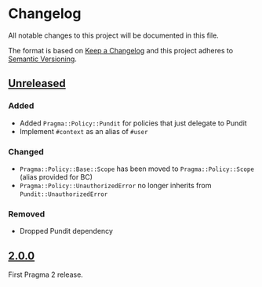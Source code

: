 # Changelog

All notable changes to this project will be documented in this file.

The format is based on [Keep a Changelog](http://keepachangelog.com/en/1.0.0/)
and this project adheres to [Semantic Versioning](http://semver.org/spec/v2.0.0.html).

## [Unreleased]

### Added

- Added `Pragma::Policy::Pundit` for policies that just delegate to Pundit
- Implement `#context` as an alias of `#user`

### Changed

- `Pragma::Policy::Base::Scope` has been moved to `Pragma::Policy::Scope` (alias provided for BC)
- `Pragma::Policy::UnauthorizedError` no longer inherits from `Pundit::UnauthorizedError`

### Removed

- Dropped Pundit dependency

## [2.0.0]

First Pragma 2 release.

[Unreleased]: https://github.com/pragmarb/pragma-policy/compare/v2.0.0...HEAD
[2.0.0]: https://github.com/pragmarb/pragma-policy/compare/v0.1.0...v2.0.0

